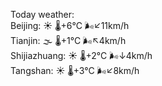 Today weather:  
Beijing: ☀️   🌡️+6°C 🌬️↙11km/h  
Tianjin: 🌫  🌡️+1°C 🌬️↖4km/h  
Shijiazhuang: ☀️   🌡️+2°C 🌬️↓4km/h  
Tangshan: ☀️   🌡️+3°C 🌬️↙8km/h  
